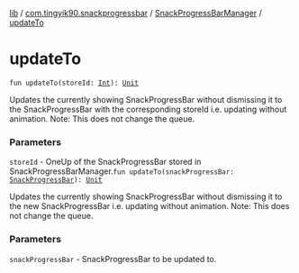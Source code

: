 [lib](../../index.md) / [com.tingyik90.snackprogressbar](../index.md) / [SnackProgressBarManager](index.md) / [updateTo](./update-to.md)

# updateTo

`fun updateTo(storeId: `[`Int`](https://kotlinlang.org/api/latest/jvm/stdlib/kotlin/-int/index.html)`): `[`Unit`](https://kotlinlang.org/api/latest/jvm/stdlib/kotlin/-unit/index.html)

Updates the currently showing SnackProgressBar without dismissing it to the SnackProgressBar
with the corresponding storeId i.e. updating without animation.
Note: This does not change the queue.

### Parameters

`storeId` - OneUp of the SnackProgressBar stored in SnackProgressBarManager.`fun updateTo(snackProgressBar: `[`SnackProgressBar`](../-snack-progress-bar/index.md)`): `[`Unit`](https://kotlinlang.org/api/latest/jvm/stdlib/kotlin/-unit/index.html)

Updates the currently showing SnackProgressBar without dismissing it to the new SnackProgressBar
i.e. updating without animation.
Note: This does not change the queue.

### Parameters

`snackProgressBar` - SnackProgressBar to be updated to.